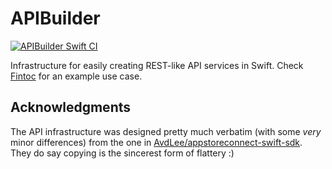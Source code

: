 # APIBuilder

[![APIBuilder Swift CI](https://github.com/sergiocampama/APIBuilder/actions/workflows/ci.yml/badge.svg?branch=main)](https://github.com/sergiocampama/APIBuilder/actions/workflows/ci.yml)

Infrastructure for easily creating REST-like API services in Swift. Check
[Fintoc](https://github.com/sergiocampama/Fintoc) for an example use case.

## Acknowledgments

The API infrastructure was designed pretty much verbatim (with some _very_ minor differences) from the one in
[AvdLee/appstoreconnect-swift-sdk](https://github.com/AvdLee/appstoreconnect-swift-sdk). They do say copying is the
sincerest form of flattery :)
